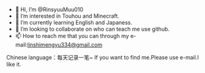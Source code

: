 - 👋 Hi, I’m @RinsyuuMuu010
- 👀 I’m interested in Touhou and Minecraft.
- 🌱 I’m currently learning English and Japaness.
- 💞️ I’m looking to collaborate on who can teach me use github.
- 📫 How to reach me that you can through my e-mail:linshimengyu334@gmail.com

<!---
RinsyuuMuu010/RinsyuuMuu010 is a ✨ special ✨ repository because its `README.md` (this file) appears on your GitHub profile.
You can click the Preview link to take a look at your changes.
--->
Chinese language：每天记录一笔~
If you want to find me.Please use e-mail.I like it.

